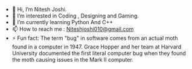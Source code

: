 - 👋 Hi, I’m Nitesh Joshi.
- 👀 I’m interested in Coding , Designing and Gaming.
- 🌱 I’m currently learning Python And C++
- 📫 How to reach me : Niteshjoshi010@gmail.com
- ⚡ Fun fact: The term "bug" in software comes from an actual moth found in a computer in 1947.
                Grace Hopper and her team at Harvard University documented the first literal computer bug when they found the moth causing issues in the Mark II computer.

<!---
Niteshh-DeV/Niteshh-DeV is a ✨ special ✨ repository because its `README.md` (this file) appears on your GitHub profile.
You can click the Preview link to take a look at your changes.
--->
